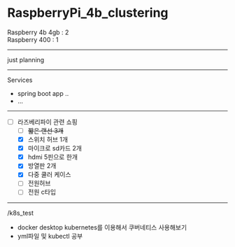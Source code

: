 # RaspberryPi_4b_clustering

Raspberry 4b 4gb : 2  
Raspberry 400 : 1

---

just planning

---
Services
- spring boot app ..
- ...
---


- [ ]  라즈베리파이 관련 쇼핑
    - [ ]  ~~짧은 랜선 3개~~
    - [x]  스위치 허브 1개
    - [x]  마이크로 sd카드 2개
    - [x]  hdmi 5핀으로 한개
    - [x]  방열판 2개
    - [x]  다중 쿨러 케이스
    - [ ]  전원허브
    - [ ]  전원 c타입
---
/k8s_test
- docker desktop kubernetes를 이용해서 쿠버네티스 사용해보기
- yml파일 및 kubectl 공부

